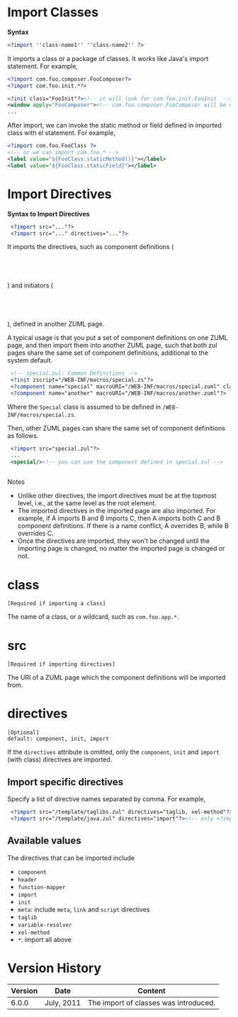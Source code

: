 # Import Classes

**Syntax**

```xml
<?import ''class-name1'' ''class-name2'' ?>
```

It imports a class or a package of classes. It works like Java's import
statement. For example,

```xml
<?import com.foo.composer.FooComposer?>
<?import com.foo.init.*?>

<?init class="FooInit"?><!-- it will look for com.foo.init.FooInit  -->
<window apply="FooComposer"><!-- com.foo.composer.FooComposer will be used -->
...
```

After import, we can invoke the static method or field defined in
imported class with el statement. For example,

```xml
<?import com.foo.FooClass ?>
<!-- or we can import com.foo.* -->
<label value="${FooClass.staticMethod()}"></label>
<label value="${FooClass.staticField}"></label>
```

# Import Directives

**Syntax to Import Directives**

```xml
 <?import src="..."?>
 <?import src="..." directives="..."?>
```

It imports the directives, such as component definitions (<code>

<?component?>

</code>) and initiators (<code>

<?init?>

</code>), defined in another ZUML page.

A typical usage is that you put a set of component definitions on one
ZUML page, and then import them into another ZUML page, such that both
zul pages share the same set of component definitions, additional to the
system default.

```xml
 <!-- special.zul: Common Definitions -->
 <?init zscript="/WEB-INF/macros/special.zs"?>
 <?component name="special" macroURI="/WEB-INF/macros/special.zuml" class="Special"?>
 <?component name="another" macroURI="/WEB-INF/macros/another.zuml"?>
```

Where the `Special` class is assumed to be defined in
`/WEB-INF/macros/special.zs`.

Then, other ZUML pages can share the same set of component definitions
as follows.

```xml
 <?import src="special.zul"?>
 ...
 <special/><!-- you can use the component defined in special.zul -->
 
```

Notes

- Unlike other directives, the import directives must be at the topmost
  level, i.e., at the same level as the root element.
- The imported directives in the imported page are also imported. For
  example, if A imports B and B imports C, then A imports both C and B
  component definitions. If there is a name conflict, A overrides B,
  while B overrides C.
- Once the directives are imported, they won't be changed until the
  importing page is changed, no matter the imported page is changed or
  not.

# class

`[Required if importing a class]`

The name of a class, or a wildcard, such as `com.foo.app.*`.

# src

`[Required if importing directives]`

The URI of a ZUML page which the component definitions will be imported
from.

# directives

`[Optional]`  
`default: component, init, import`

If the `directives` attribute is omitted, only the `component`, `init`
and `import` (with class) directives are imported.

## Import specific directives

Specify a list of directive names separated by comma. For example,

```xml
 <?import src="/template/taglibs.zul" directives="taglib, xel-method"?>
 <?import src="/template/java.zul" directives="import"?><!-- only <?import class="..."?> -->
```

## Available values

The directives that can be imported include

- `component`
- `header`
- `function-mapper`
- `import`
- `init`
- `meta`: include `meta`, `link` and `script` directives
- `taglib`
- `variable-resolver`
- `xel-method`
- `*`: import all above

# Version History

| Version | Date       | Content                               |
|---------|------------|---------------------------------------|
| 6.0.0   | July, 2011 | The import of classes was introduced. |
